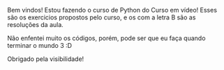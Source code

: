 Bem vindos!
Estou fazendo o curso de Python do Curso em vídeo!
Esses são os exercicios propostos pelo curso, e os com a letra B são as resoluções da aula.

Não enfentei muito os códigos, porém, pode ser que eu faça quando terminar o mundo 3 :D

Obrigado pela visibilidade!
